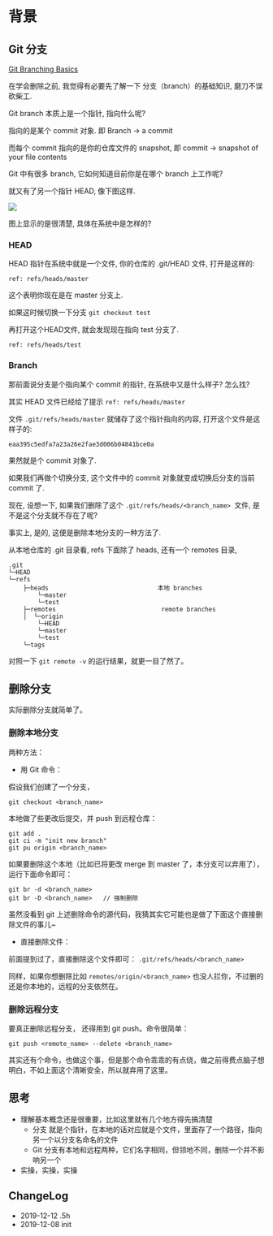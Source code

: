 
# 背景

## Git 分支

[Git Branching Basics](https://git-scm.com/book/en/v2/Git-Branching-Branches-in-a-Nutshell#ch03-git-branching)

在学会删除之前, 我觉得有必要先了解一下 分支（branch）的基础知识, 磨刀不误砍柴工.

Git branch 本质上是一个指针, 指向什么呢? 

指向的是某个 commit 对象. 即 Branch -> a commit

而每个 commit 指向的是你的仓库文件的 snapshot, 即 commit -> snapshot of your file contents

Git 中有很多 branch, 它如何知道目前你是在哪个 branch 上工作呢? 

就又有了另一个指针 HEAD, 像下图这样.

![](https://git-scm.com/book/en/v2/images/advance-testing.png)

图上显示的是很清楚, 具体在系统中是怎样的?

### HEAD

HEAD 指针在系统中就是一个文件, 你的仓库的 .git/HEAD 文件, 打开是这样的:

```
ref: refs/heads/master
```

这个表明你现在是在 master 分支上.

如果这时候切换一下分支 `git checkout test`

再打开这个HEAD文件, 就会发现现在指向 test 分支了.

```
ref: refs/heads/test
```

### Branch

那前面说分支是个指向某个 commit 的指针, 在系统中又是什么样子? 怎么找?

其实 HEAD 文件已经给了提示 ```ref: refs/heads/master```

文件 `.git/refs/heads/master` 就储存了这个指针指向的内容, 打开这个文件是这样子的:

```
eaa395c5edfa7a23a26e2fae3d006b04841bce0a
```

果然就是个 commit 对象了.

如果我们再做个切换分支, 这个文件中的 commit 对象就变成切换后分支的当前 commit 了.

现在, 设想一下, 如果我们删除了这个 `.git/refs/heads/<branch_name> `文件, 是不是这个分支就不存在了呢?

事实上, 是的, 这便是删除本地分支的一种方法了. 


从本地仓库的 .git 目录看, refs 下面除了 heads, 还有一个 remotes 目录, 

```
.git
└─HEAD
└─refs
    ├─heads                              本地 branches
        └─master
        └─test                           
    ├─remotes                             remote branches
    │  └─origin                         
        └─HEAD
        └─master
        └─test
    └─tags
```

对照一下 `git remote -v` 的运行结果，就更一目了然了。

## 删除分支
实际删除分支就简单了。

### 删除本地分支

两种方法：

- 用 Git 命令： 

假设我们创建了一个分支，
```
git checkout <branch_name>
```
本地做了些更改后提交，并 push 到远程仓库：

```
git add .
git ci -m "init new branch"
git pu origin <branch_name>
```

如果要删除这个本地（比如已将更改 merge 到 master 了，本分支可以弃用了），运行下面命令即可：

```
git br -d <branch_name>   
git br -D <branch_name>   // 强制删除
```

虽然没看到 git 上述删除命令的源代码，我猜其实它可能也是做了下面这个直接删除文件的事儿~

- 直接删除文件：

前面提到过了，直接删除这个文件即可： ```.git/refs/heads/<branch_name>```

同样，如果你想删除比如 `remotes/origin/<branch_name>` 也没人拦你，不过删的还是你本地的，远程的分支依然在。

### 删除远程分支

要真正删除远程分支， 还得用到 git push。命令很简单：

```
git push <remote_name> --delete <branch_name>
```

其实还有个命令，也做这个事，但是那个命令乖乖的有点绕，做之前得费点脑子想明白，不如上面这个清晰安全，所以就弃用了这里。

## 思考

- 理解基本概念还是很重要，比如这里就有几个地方得先搞清楚
  - 分支 就是个指针，在本地的话对应就是个文件，里面存了一个路径，指向另一个以分支名命名的文件
  - Git 分支有本地和远程两种，它们名字相同，但领地不同，删除一个并不影响另一个
- 实操，实操，实操

## ChangeLog
- 2019-12-12 .5h
- 2019-12-08 init